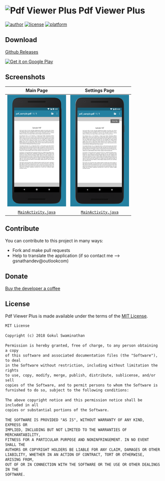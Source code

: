 # ![Pdf Viewer Plus](https://github.com/JavaCafe01/PdfViewer/blob/master/app/src/main/res/mipmap-mdpi/ic_launcher.png "Pdf Viewer Unlimited") Pdf Viewer Plus 

[//]: # (Shields)

[![author](https://img.shields.io/badge/author-Gokul%20Swaminathan-lightgrey.svg?style=flat-square)](https://github.com/JavaCafe01)
[![license](https://img.shields.io/badge/license-MIT-blue.svg?style=flat-square)](https://github.com/JavaCafe01/PdfViewer/blob/master/LICENSE) [![platform](https://img.shields.io/badge/platform-Android-green.svg?style=flat-square)](https://www.android.com/)


## Download

[Github Releases](https://github.com/JavaCafe01/PdfViewer/releases)

<a href=''><img width="250" alt='Get it on Google Play' src='https://play.google.com/intl/en_us/badges/images/generic/en_badge_web_generic.png'/></a>



## Screenshots

| Main Page | Settings Page |
|:-:|:-:|
| <img src ="./images/mainpage.png" width="190" height="360"/> | <img src ="./images/mainpage2.png" width="190" height="360"/> |
| [`MainActivity.java`](https://github.com/JavaCafe01/PdfViewer/blob/master/app/src/main/java/com/gsnathan/pdfviewer/MainActivity.java) |  [`MainActivity.java`](https://github.com/JavaCafe01/PdfViewer/blob/master/app/src/main/java/com/gsnathan/pdfviewer/MainActivity.java)  | 


## Contribute

You can contribute to this project in many ways:
* Fork and make pull requests
* Help to translate the application (if so contact me --> gsnathandev@outlookcom)

## Donate

[Buy the developer a coffee](paypal.me/gsnathan)

## License

Pdf Viewer Plus is made available under the terms of the [MIT License](https://opensource.org/licenses/MIT).
```
MIT License

Copyright (c) 2018 Gokul Swaminathan

Permission is hereby granted, free of charge, to any person obtaining a copy
of this software and associated documentation files (the "Software"), to deal
in the Software without restriction, including without limitation the rights
to use, copy, modify, merge, publish, distribute, sublicense, and/or sell
copies of the Software, and to permit persons to whom the Software is
furnished to do so, subject to the following conditions:

The above copyright notice and this permission notice shall be included in all
copies or substantial portions of the Software.

THE SOFTWARE IS PROVIDED "AS IS", WITHOUT WARRANTY OF ANY KIND, EXPRESS OR
IMPLIED, INCLUDING BUT NOT LIMITED TO THE WARRANTIES OF MERCHANTABILITY,
FITNESS FOR A PARTICULAR PURPOSE AND NONINFRINGEMENT. IN NO EVENT SHALL THE
AUTHORS OR COPYRIGHT HOLDERS BE LIABLE FOR ANY CLAIM, DAMAGES OR OTHER
LIABILITY, WHETHER IN AN ACTION OF CONTRACT, TORT OR OTHERWISE, ARISING FROM,
OUT OF OR IN CONNECTION WITH THE SOFTWARE OR THE USE OR OTHER DEALINGS IN THE
SOFTWARE.
```


